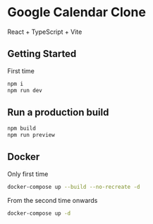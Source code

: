 # Google Calendar Clone

React + TypeScript + Vite

## Getting Started

First time

```bash
npm i
npm run dev
```

## Run a production build

```bash
npm build
npm run preview
```

## Docker

Only first time
```bash
docker-compose up --build --no-recreate -d
```
From the second time onwards
```bash
docker-compose up -d
```